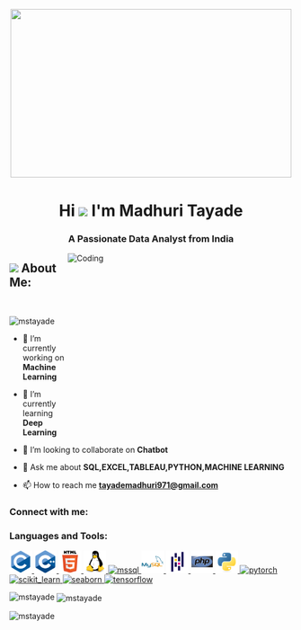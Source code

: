 <!-- MASTER PIC -->
<p align="center"> <a target="_blank" rel="noopener noreferrer" href="#"><img width="500" height="300" src="https://www.businessprocessincubator.com/wp-content/uploads/2021/01/data-science-job-myths.gif" height="175px"/></a>

<!-- INTRODUCTION -->
    
<h1 align="center">Hi <img src="https://raw.githubusercontent.com/MartinHeinz/MartinHeinz/master/wave.gif" width="80"> I'm Madhuri Tayade </h1>
<h3 align="center">A Passionate Data Analyst from India</h3>

<!-- INSERTING GIF ON RIGHT HAND SIDE AFTER ABOUT  -->
<img align="right" alt="Coding" width="400" height="300" src="https://www.edureka.co/blog/wp-content/uploads/2018/08/Insurance-Leadspace-Aniamted.gif">
<h2 dir="auto"><img src="https://gfycat.com/cornydescriptivegoshawk" width="30" data-animated-image="" ></a> <strong>About Me:</strong></h2>
<br>


<p align="left"> <img src="https://komarev.com/ghpvc/?username=mstayade&label=Profile%20views&color=0e75b6&style=flat" alt="mstayade" /> </p>

- 🔭 I’m currently working on **Machine Learning**

- 🌱 I’m currently learning **Deep Learning**

- 👯 I’m looking to collaborate on **Chatbot**

- 💬 Ask me about **SQL,EXCEL,TABLEAU,PYTHON,MACHINE LEARNING**

- 📫 How to reach me **tayademadhuri971@gmail.com**

<h3 align="left">Connect with me:</h3>
<p align="left">
</p>

<h3 align="left">Languages and Tools:</h3>
<p align="left"> <a href="https://www.cprogramming.com/" target="_blank" rel="noreferrer"> <img src="https://raw.githubusercontent.com/devicons/devicon/master/icons/c/c-original.svg" alt="c" width="40" height="40"/> </a> <a href="https://www.w3schools.com/cpp/" target="_blank" rel="noreferrer"> <img src="https://raw.githubusercontent.com/devicons/devicon/master/icons/cplusplus/cplusplus-original.svg" alt="cplusplus" width="40" height="40"/> </a> <a href="https://www.w3.org/html/" target="_blank" rel="noreferrer"> <img src="https://raw.githubusercontent.com/devicons/devicon/master/icons/html5/html5-original-wordmark.svg" alt="html5" width="40" height="40"/> </a> <a href="https://www.linux.org/" target="_blank" rel="noreferrer"> <img src="https://raw.githubusercontent.com/devicons/devicon/master/icons/linux/linux-original.svg" alt="linux" width="40" height="40"/> </a> <a href="https://www.microsoft.com/en-us/sql-server" target="_blank" rel="noreferrer"> <img src="https://www.svgrepo.com/show/303229/microsoft-sql-server-logo.svg" alt="mssql" width="40" height="40"/> </a> <a href="https://www.mysql.com/" target="_blank" rel="noreferrer"> <img src="https://raw.githubusercontent.com/devicons/devicon/master/icons/mysql/mysql-original-wordmark.svg" alt="mysql" width="40" height="40"/> </a> <a href="https://pandas.pydata.org/" target="_blank" rel="noreferrer"> <img src="https://raw.githubusercontent.com/devicons/devicon/2ae2a900d2f041da66e950e4d48052658d850630/icons/pandas/pandas-original.svg" alt="pandas" width="40" height="40"/> </a> <a href="https://www.php.net" target="_blank" rel="noreferrer"> <img src="https://raw.githubusercontent.com/devicons/devicon/master/icons/php/php-original.svg" alt="php" width="40" height="40"/> </a> <a href="https://www.python.org" target="_blank" rel="noreferrer"> <img src="https://raw.githubusercontent.com/devicons/devicon/master/icons/python/python-original.svg" alt="python" width="40" height="40"/> </a> <a href="https://pytorch.org/" target="_blank" rel="noreferrer"> <img src="https://www.vectorlogo.zone/logos/pytorch/pytorch-icon.svg" alt="pytorch" width="40" height="40"/> </a> <a href="https://scikit-learn.org/" target="_blank" rel="noreferrer"> <img src="https://upload.wikimedia.org/wikipedia/commons/0/05/Scikit_learn_logo_small.svg" alt="scikit_learn" width="40" height="40"/> </a> <a href="https://seaborn.pydata.org/" target="_blank" rel="noreferrer"> <img src="https://seaborn.pydata.org/_images/logo-mark-lightbg.svg" alt="seaborn" width="40" height="40"/> </a> <a href="https://www.tensorflow.org" target="_blank" rel="noreferrer"> <img src="https://www.vectorlogo.zone/logos/tensorflow/tensorflow-icon.svg" alt="tensorflow" width="40" height="40"/> </a> </p>

<p><img align="left" src="https://github-readme-stats.vercel.app/api/top-langs?username=mstayade&show_icons=true&locale=en&layout=compact" alt="mstayade" /></p>

<p>&nbsp;<img align="center" src="https://github-readme-stats.vercel.app/api?username=mstayade&show_icons=true&locale=en" alt="mstayade" /></p>

<p><img align="center" src="https://github-readme-streak-stats.herokuapp.com/?user=mstayade&" alt="mstayade" /></p>

